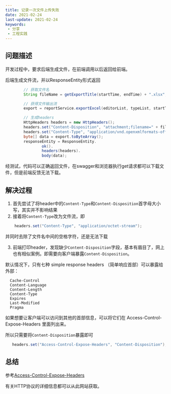 ```yaml
---
title: 记录一次文件上传失败
date: 2021-02-24
last-update: 2021-02-24
keywords:
 - 分享 
 - 工程实践
---
```


## 问题描述

开发过程中，要求后端生成文件，在前端调用以后返回给前端。

后端生成文件流，并以ResponseEntity形式返回

```java 
        // 获取文件名
        String fileName = getExportTitle(startTime, endTime) + ".xlsx";

        // 获得文件输出流
        export = reportService.exportExcel(editorList, typeList, startTime, endTime);

        // 生成headers
        HttpHeaders headers = new HttpHeaders();
        headers.set("Content-Disposition", "attachment;filename=" + fileName);
        headers.set("Content-Type", "application/vnd.openxmlformats-officedocument.spreadsheetml.sheet;charset=utf-8");//excel
        byte[] data = export.toByteArray();
        responseEntity = ResponseEntity.
                ok().
                headers(headers).
                body(data);
```

经测试，代码可以正确返回文件，在swagger和浏览器执行get请求都可以下载文件，但是前端反馈无法下载。

## 解决过程

1. 首先尝试了将header中的`Content-Type`和`Content-Disposition`首字母大小写，其实并不影响结果
2. 接着将`Content-Type`改为文件流，即
```java 
    headers.set("Content-Type", "application/octet-stream");
```
并同时去除了文件名中间的空格字符，还是无法下载

3. 前端打印header，发现缺少`Content-Disposition`字段，基本有眉目了，网上也有相似案例。即需要向客户端暴露`Content-Disposition`。
  
  默认情况下，只有七种 simple response headers （简单响应首部）可以暴露给外部：
  
      Cache-Control
      Content-Language
      Content-Length
      Content-Type
      Expires
      Last-Modified
      Pragma
  
  如果想要让客户端可以访问到其他的首部信息，可以将它们在 Access-Control-Expose-Headers 里面列出来。

所以只需要将`Content-Disposition`暴露即可
```java 
   headers.set("Access-Control-Expose-Headers", "Content-Disposition");
```

## 总结
参考[Access-Control-Expose-Headers](https://developer.mozilla.org/zh-CN/docs/Web/HTTP/Headers/Access-Control-Expose-Headers)

有关HTTP协议的详细信息都可以从此网站获取。


